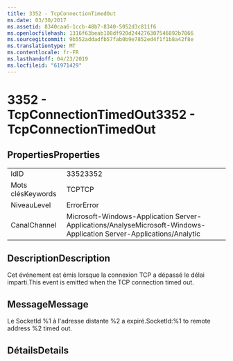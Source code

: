 ```yaml
---
title: 3352 - TcpConnectionTimedOut
ms.date: 03/30/2017
ms.assetid: 8340caa6-1ccb-48b7-8340-5052d3c811f6
ms.openlocfilehash: 1316f63beab108df920d244276307546892b7866
ms.sourcegitcommit: 9b552addadfb57fab0b9e7852ed4f1f1b8a42f8e
ms.translationtype: MT
ms.contentlocale: fr-FR
ms.lasthandoff: 04/23/2019
ms.locfileid: "61971429"
---
```

# <a name="3352---tcpconnectiontimedout"></a><span data-ttu-id="c9b30-102">3352 - TcpConnectionTimedOut</span><span class="sxs-lookup"><span data-stu-id="c9b30-102">3352 - TcpConnectionTimedOut</span></span>
## <a name="properties"></a><span data-ttu-id="c9b30-103">Properties</span><span class="sxs-lookup"><span data-stu-id="c9b30-103">Properties</span></span>  
  
|||  
|-|-|  
|<span data-ttu-id="c9b30-104">Id</span><span class="sxs-lookup"><span data-stu-id="c9b30-104">ID</span></span>|<span data-ttu-id="c9b30-105">3352</span><span class="sxs-lookup"><span data-stu-id="c9b30-105">3352</span></span>|  
|<span data-ttu-id="c9b30-106">Mots clés</span><span class="sxs-lookup"><span data-stu-id="c9b30-106">Keywords</span></span>|<span data-ttu-id="c9b30-107">TCP</span><span class="sxs-lookup"><span data-stu-id="c9b30-107">TCP</span></span>|  
|<span data-ttu-id="c9b30-108">Niveau</span><span class="sxs-lookup"><span data-stu-id="c9b30-108">Level</span></span>|<span data-ttu-id="c9b30-109">Error</span><span class="sxs-lookup"><span data-stu-id="c9b30-109">Error</span></span>|  
|<span data-ttu-id="c9b30-110">Canal</span><span class="sxs-lookup"><span data-stu-id="c9b30-110">Channel</span></span>|<span data-ttu-id="c9b30-111">Microsoft-Windows-Application Server-Applications/Analyse</span><span class="sxs-lookup"><span data-stu-id="c9b30-111">Microsoft-Windows-Application Server-Applications/Analytic</span></span>|  
  
## <a name="description"></a><span data-ttu-id="c9b30-112">Description</span><span class="sxs-lookup"><span data-stu-id="c9b30-112">Description</span></span>  
 <span data-ttu-id="c9b30-113">Cet événement est émis lorsque la connexion TCP a dépassé le délai imparti.</span><span class="sxs-lookup"><span data-stu-id="c9b30-113">This event is emitted when the TCP connection timed out.</span></span>  
  
## <a name="message"></a><span data-ttu-id="c9b30-114">Message</span><span class="sxs-lookup"><span data-stu-id="c9b30-114">Message</span></span>  
 <span data-ttu-id="c9b30-115">Le SocketId %1 à l'adresse distante %2 a expiré.</span><span class="sxs-lookup"><span data-stu-id="c9b30-115">SocketId:%1 to remote address %2 timed out.</span></span>  
  
## <a name="details"></a><span data-ttu-id="c9b30-116">Détails</span><span class="sxs-lookup"><span data-stu-id="c9b30-116">Details</span></span>
